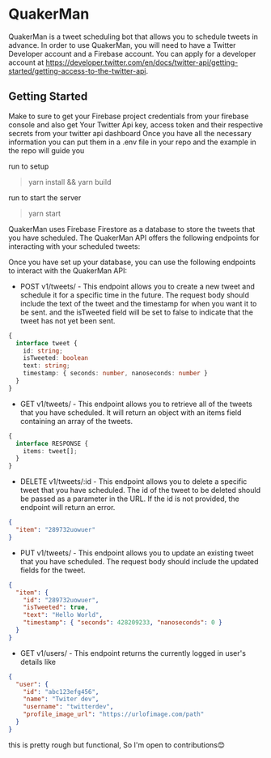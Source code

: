 # QuakerMan
QuakerMan is a tweet scheduling bot that allows you to schedule tweets in advance. In order to use QuakerMan, you will need to have a Twitter Developer account and a Firebase account. You can apply for a developer account at https://developer.twitter.com/en/docs/twitter-api/getting-started/getting-access-to-the-twitter-api.

## Getting Started
Make to sure to get your Firebase project credentials from your firebase console and also get Your Twitter Api key, access token and their respective secrets from your twitter api dashboard
Once you have all the necessary information you can put them in a .env file in your repo and the example in the repo will guide you

run to setup
> yarn install && yarn build

run to start the server
> yarn start

QuakerMan uses Firebase Firestore as a database to store the tweets that you have scheduled. The QuakerMan API offers the following endpoints for interacting with your scheduled tweets:

Once you have set up your database, you can use the following endpoints to interact with the QuakerMan API:

- POST v1/tweets/ - This endpoint allows you to create a new tweet and schedule it for a specific time in the future. The request body should include the text of the tweet and the timestamp for when you want it to be sent. and the isTweeted field will be set to false to indicate that the tweet has not yet been sent.
```typescript
{
  interface tweet {
    id: string;
    isTweeted: boolean
    text: string;
    timestamp: { seconds: number, nanoseconds: number }
  }
}
```

- GET v1/tweets/ - This endpoint allows you to retrieve all of the tweets that you have scheduled. It will return an object with an items field containing an array of the tweets.
```typescript
{
  interface RESPONSE {
    items: tweet[];
  }
}
```

- DELETE v1/tweets/:id - This endpoint allows you to delete a specific tweet that you have scheduled. The id of the tweet to be deleted should be passed as a parameter in the URL. If the id is not provided, the endpoint will return an error.

```json
{
  "item": "289732uowuer"
}
```

- PUT v1/tweets/ - This endpoint allows you to update an existing tweet that you have scheduled. The request body should include the updated fields for the tweet.

```json
{
  "item": {
    "id": "289732uowuer",
    "isTweeted": true,
    "text": "Hello World",
    "timestamp": { "seconds": 428209233, "nanoseconds": 0 }
  }
}
```

- GET v1/users/ - This endpoint returns the currently logged in user's details like
```json
{
  "user": {
    "id": "abc123efg456",
    "name": "Twiter dev",
    "username": "twitterdev",
    "profile_image_url": "https://urlofimage.com/path"
  }
}
```

this is pretty rough but functional, So I'm open to contributions😊